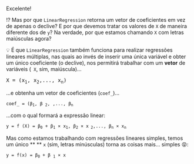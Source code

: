 Excelente!

:interrobang: Mas por que `LinearRegression` retorna um vetor de coeficientes em vez de apenas o declive? E por que devemos tratar os valores de `X` de maneira diferente dos de `y`? Na verdade, por que estamos chamando `X` com letras maiúsculas agora?

:bulb: É que `LinearRegression` também funciona para realizar regressões lineares múltiplas, nas quais ao invés de inserir uma única variável e obter um único coeficiente (o declive), nos permitirá trabalhar com um **vetor** de variáveis (` X`, sim, maiúscula)...

<pre>
<código>X = (x<sub>1</sub>, x<sub>2</sub>,..., x<sub>n</sub>)</code>
</pre>

...e obtenha um vetor de coeficientes (`coef_`)...

<pre>
<code>coef_ = (β<sub>1</sub>, β <sub>2</sub>, ,..., β<sub>n</sub></code>
</pre>

...com o qual formará a expressão linear:

<pre>
<code>y = f (X) = β<sub>0</sub> + β<sub>1</sub> × x<sub>1</sub>, β<sub>2</sub> × x<sub> 2</sub>,..., β<sub>n</sub> × x<sub>n</sub></code>
</pre>

Mas como estamos trabalhando com regressões lineares simples, temos um único ** ** `x` (sim, letras minúsculas) torna as coisas mais... simples :stuck_out_tongue_closed_eyes::

<pre>
<code>y = f(x) = β<sub>0</sub> + β <sub>1</sub> × x</code>
</pre>
